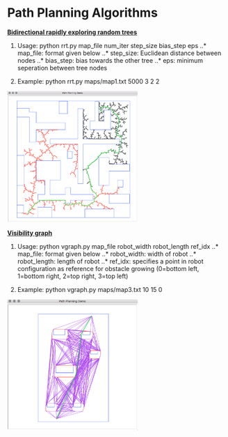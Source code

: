 # Path Planning Algorithms

[**Bidirectional rapidly exploring random trees**](https://en.wikipedia.org/wiki/Rapidly-exploring_random_tree)

1. Usage: python rrt.py map_file num_iter step_size bias_step eps
..* map_file: format given below
..* step_size: Euclidean distance between nodes
..* bias_step: bias towards the other tree
..* eps: minimum seperation between tree nodes

2. Example: python rrt.py maps/map1.txt 5000 3 2 2
<img src="/img/rrt.png" height="300" width="300">


[**Visibility graph**](https://en.wikipedia.org/wiki/Visibility_graph)

1. Usage: python vgraph.py map_file robot_width robot_length ref_idx
..* map_file: format given below
..* robot_width: width of robot
..* robot_length: length of robot
..* ref_idx: specifies a point in robot configuration as reference for obstacle growing 
(0=bottom left, 1=bottom right, 2=top right, 3=top left)

2. Example: python vgraph.py maps/map3.txt 10 15 0
<img src="/img/vgraph.png" height="300" width="300">